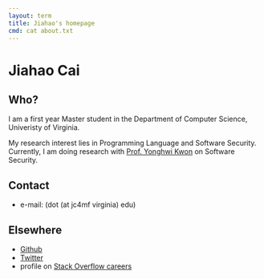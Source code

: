 ```yaml
---
layout: term
title: Jiahao's homepage
cmd: cat about.txt
---
```


# Jiahao Cai

## Who?

I am a first year Master student in the Department of Computer Science, Univeristy of Virginia.

My research interest lies in Programming Language and Software Security. Currently, I am doing research with [Prof. Yonghwi Kwon](https://yonghwi-kwon.github.io) on Software Security.

## Contact
+ e-mail: (dot (at jc4mf virginia) edu)

## Elsewhere
+ <a class = "dir" href="https://github.com/jiahao42">Github</a>
+ <a class = "dir" href="https://twitter.com/caterpillarous">Twitter</a>
+ profile on <a class = "dir" href="https://stackoverflow.com/users/story/5685664">Stack Overflow careers</a>

